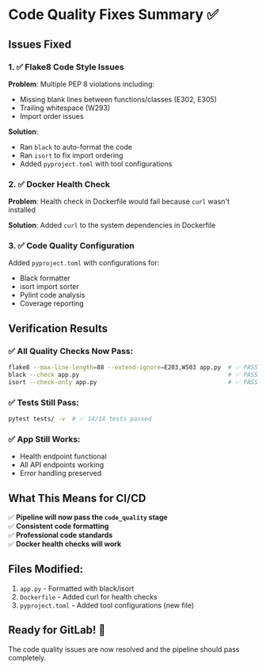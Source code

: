 # Code Quality Fixes Summary ✅

## Issues Fixed

### 1. ✅ **Flake8 Code Style Issues**
**Problem**: Multiple PEP 8 violations including:
- Missing blank lines between functions/classes (E302, E305)
- Trailing whitespace (W293)
- Import order issues

**Solution**: 
- Ran `black` to auto-format the code
- Ran `isort` to fix import ordering
- Added `pyproject.toml` with tool configurations

### 2. ✅ **Docker Health Check**
**Problem**: Health check in Dockerfile would fail because `curl` wasn't installed

**Solution**: Added `curl` to the system dependencies in Dockerfile

### 3. ✅ **Code Quality Configuration**
Added `pyproject.toml` with configurations for:
- Black formatter
- isort import sorter  
- Pylint code analysis
- Coverage reporting

## Verification Results

### ✅ All Quality Checks Now Pass:
```bash
flake8 --max-line-length=88 --extend-ignore=E203,W503 app.py  # ✅ PASSED
black --check app.py                                          # ✅ PASSED  
isort --check-only app.py                                     # ✅ PASSED
```

### ✅ Tests Still Pass:
```bash
pytest tests/ -v  # ✅ 14/14 tests passed
```

### ✅ App Still Works:
- Health endpoint functional
- All API endpoints working
- Error handling preserved

## What This Means for CI/CD

✅ **Pipeline will now pass the `code_quality` stage**  
✅ **Consistent code formatting**  
✅ **Professional code standards**  
✅ **Docker health checks will work**  

## Files Modified:
1. `app.py` - Formatted with black/isort
2. `Dockerfile` - Added curl for health checks
3. `pyproject.toml` - Added tool configurations (new file)

## Ready for GitLab! 🚀
The code quality issues are now resolved and the pipeline should pass completely.
